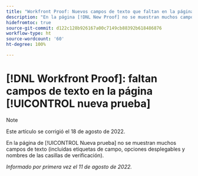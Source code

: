 ```yaml
---
title: "Workfront Proof: Nuevos campos de texto que faltan en la página de prueba"
description: "En la página [!DNL New Proof] no se muestran muchos campos de texto (incluidas etiquetas de campo, opciones desplegables y nombres de las casillas de verificación)."
hidefromtoc: true
source-git-commit: d122c128b926167a00c7149cb88392b618486876
workflow-type: ht
source-wordcount: '60'
ht-degree: 100%

---
```



# [!DNL Workfront Proof]: faltan campos de texto en la página [!UICONTROL nueva prueba]

>[!NOTE]
>
>Este artículo se corrigió el 18 de agosto de 2022.

En la página de [!UICONTROL Nueva prueba] no se muestran muchos campos de texto (incluidas etiquetas de campo, opciones desplegables y nombres de las casillas de verificación).

_Informado por primera vez el 11 de agosto de 2022._
